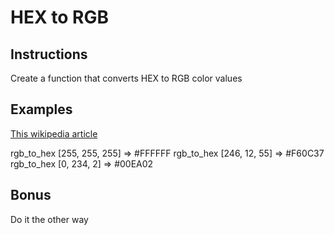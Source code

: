 # HEX to RGB

## Instructions

Create a function that converts HEX to RGB color values

## Examples

[This wikipedia article](https://en.wikipedia.org/wiki/Web_colors#Hex_triplet)

rgb_to_hex [255, 255, 255] => #FFFFFF
rgb_to_hex [246, 12, 55] => #F60C37
rgb_to_hex [0, 234, 2] => #00EA02

## Bonus

Do it the other way
